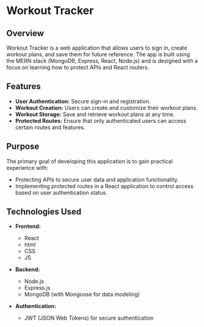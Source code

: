 # Workout Tracker

## Overview
Workout Tracker is a web application that allows users to sign in, create workout plans, and save them for future reference. The app is built using the MERN stack (MongoDB, Express, React, Node.js) and is designed with a focus on learning how to protect APIs and React routers.

## Features
- **User Authentication:** Secure sign-in and registration.
- **Workout Creation:** Users can create and customize their workout plans.
- **Workout Storage:** Save and retrieve workout plans at any time.
- **Protected Routes:** Ensure that only authenticated users can access certain routes and features.

## Purpose
The primary goal of developing this application is to gain practical experience with:
- Protecting APIs to secure user data and application functionality.
- Implementing protected routes in a React application to control access based on user authentication status.

## Technologies Used
- **Frontend:**
  - React
  - html
  - CSS
  - JS

- **Backend:**
  - Node.js
  - Express.js
  - MongoDB (with Mongoose for data modeling)

- **Authentication:**
  - JWT (JSON Web Tokens) for secure authentication



